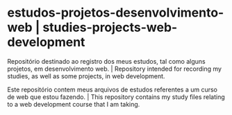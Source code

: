 # estudos-projetos-desenvolvimento-web | studies-projects-web-development
Repositório destinado ao registro dos meus estudos, tal como alguns projetos, em desenvolvimento web. | Repository intended for recording my studies, as well as some projects, in web development.

Este repositório contem meus arquivos de estudos referentes a um curso de web que estou fazendo. | This repository contains my study files relating to a web development course that I am taking.
